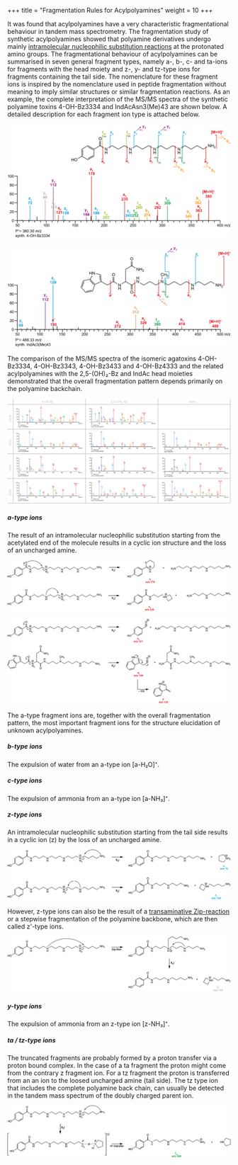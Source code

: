 +++
title = "Fragmentation Rules for Acylpolyamines"
weight = 10
+++

It was found that acylpolyamines have a very characteristic fragmentational behaviour in tandem mass spectrometry. The fragmentation study of synthetic acylpolyamines showed that polyamine derivatives undergo mainly [intramolecular nucleophilic substitution reactions](https://doi.org/10.1255/ejms.1213) at the protonated amino groups. The fragmentational behaviour of acylpolyamines can be summarised in seven general fragment types, namely a-, b-, c- and ta-ions for fragments with the head moiety and z-, y- and tz-type ions for fragments containing the tail side. The nomenclature for these fragment ions is inspired by the nomenclature used in peptide fragmentation without meaning to imply similar structures or similar fragmentation reactions. As an example, the complete interpretation of the MS/MS spectra of the synthetic polyamine toxins 4-OH-Bz3334 and IndAcAsn3(Me)43 are shown below. A detailed description for each fragment ion type is attached below.

![](/img_Rules/_4-OH-Bz3334.png?classes=border)

![](/img_Rules/_IndAcAsn3(Me)43.png?classes=border)

The comparison of the MS/MS spectra of the isomeric agatoxins 4-OH-Bz3334, 4-OH-Bz3343, 4-OH-Bz3433 and 4-OH-Bz4333 and the related acylpolyamines with the 2,5-(OH)₂-Bz and IndAc head moieties demonstrated that the overall fragmentation pattern depends primarily on the polyamine backchain.

![](/img_Rules/_Synth_APA_Overview.png)

##### a-type ions
The result of an intramolecular nucleophilic substitution starting from the acetylated end of the molecule results in a cyclic ion structure and the loss of an uncharged amine.

![](/img_Rules/_a-type-frag.png?classes=border)

![](/img_Rules/_a-type-frag_2.png?classes=border)

The a-type fragment ions are, together with the overall fragmentation pattern, the most important fragment ions for the structure elucidation of unknown acylpolyamines.

##### b-type ions
The expulsion of water from an a-type ion [a-H₂O]⁺.

##### c-type ions
The expulsion of ammonia from an a-type ion [a-NH₃]⁺.

##### z-type ions
An intramolecular nucleophilic substitution starting from the tail side results in a cyclic ion (z) by the loss of an uncharged amine.

![](/img_Rules/_z-type-frag.png?classes=border)

However, z-type ions can also be the result of a [transaminative Zip-reaction](https://doi.org/10.1016/j.jasms.2004.07.020) or a stepwise fragmentation of the polyamine backbone, which are then called z'-type ions.

![](/img_Rules/_z-type-frag_zip.png?classes=border)

##### y-type ions
The expulsion of ammonia from an z-type ion [z-NH₃]⁺.

##### ta / tz-type ions
The truncated fragments are probably formed by a proton transfer via a proton bound complex. In the case of a ta fragment the proton might come from the contrary z fragment ion. For a tz fragment the proton is transferred from an an ion to the loosed uncharged amine (tail side). The tz type ion that includes the complete polyamine back chain, can usually be detected in the tandem mass spectrum of the doubly charged parent ion.

![](/img_Rules/_t-type-frag.png?classes=border)
